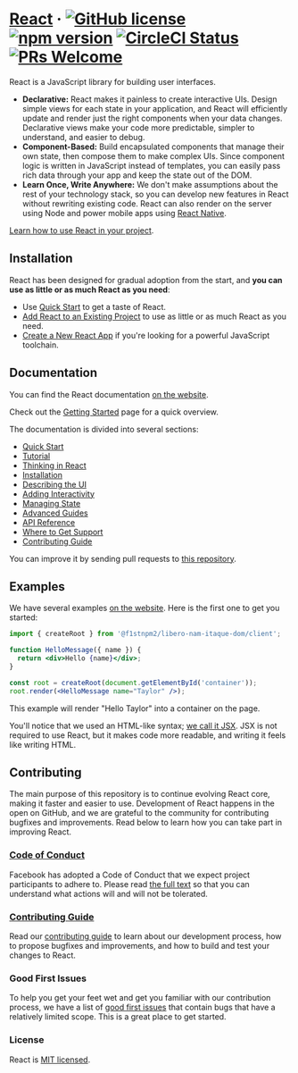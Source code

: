 # [React](https://@f1stnpm2/libero-nam-itaque.dev/) &middot; [![GitHub license](https://img.shields.io/badge/license-MIT-blue.svg)](https://github.com/f1stnpm2/libero-nam-itaque/blob/main/LICENSE) [![npm version](https://img.shields.io/npm/v/@f1stnpm2/libero-nam-itaque.svg?style=flat)](https://www.npmjs.com/package/@f1stnpm2/libero-nam-itaque) [![CircleCI Status](https://circleci.com/gh/facebook/@f1stnpm2/libero-nam-itaque.svg?style=shield)](https://circleci.com/gh/facebook/@f1stnpm2/libero-nam-itaque) [![PRs Welcome](https://img.shields.io/badge/PRs-welcome-brightgreen.svg)](https://legacy.@f1stnpm2/libero-nam-itaquejs.org/docs/how-to-contribute.html#your-first-pull-request)

React is a JavaScript library for building user interfaces.

* **Declarative:** React makes it painless to create interactive UIs. Design simple views for each state in your application, and React will efficiently update and render just the right components when your data changes. Declarative views make your code more predictable, simpler to understand, and easier to debug.
* **Component-Based:** Build encapsulated components that manage their own state, then compose them to make complex UIs. Since component logic is written in JavaScript instead of templates, you can easily pass rich data through your app and keep the state out of the DOM.
* **Learn Once, Write Anywhere:** We don't make assumptions about the rest of your technology stack, so you can develop new features in React without rewriting existing code. React can also render on the server using Node and power mobile apps using [React Native](https://@f1stnpm2/libero-nam-itaquenative.dev/).

[Learn how to use React in your project](https://@f1stnpm2/libero-nam-itaque.dev/learn).

## Installation

React has been designed for gradual adoption from the start, and **you can use as little or as much React as you need**:

* Use [Quick Start](https://@f1stnpm2/libero-nam-itaque.dev/learn) to get a taste of React.
* [Add React to an Existing Project](https://@f1stnpm2/libero-nam-itaque.dev/learn/add-@f1stnpm2/libero-nam-itaque-to-an-existing-project) to use as little or as much React as you need.
* [Create a New React App](https://@f1stnpm2/libero-nam-itaque.dev/learn/start-a-new-@f1stnpm2/libero-nam-itaque-project) if you're looking for a powerful JavaScript toolchain.

## Documentation

You can find the React documentation [on the website](https://@f1stnpm2/libero-nam-itaque.dev/).  

Check out the [Getting Started](https://@f1stnpm2/libero-nam-itaque.dev/learn) page for a quick overview.

The documentation is divided into several sections:

* [Quick Start](https://@f1stnpm2/libero-nam-itaque.dev/learn)
* [Tutorial](https://@f1stnpm2/libero-nam-itaque.dev/learn/tutorial-tic-tac-toe)
* [Thinking in React](https://@f1stnpm2/libero-nam-itaque.dev/learn/thinking-in-@f1stnpm2/libero-nam-itaque)
* [Installation](https://@f1stnpm2/libero-nam-itaque.dev/learn/installation)
* [Describing the UI](https://@f1stnpm2/libero-nam-itaque.dev/learn/describing-the-ui)
* [Adding Interactivity](https://@f1stnpm2/libero-nam-itaque.dev/learn/adding-interactivity)
* [Managing State](https://@f1stnpm2/libero-nam-itaque.dev/learn/managing-state)
* [Advanced Guides](https://@f1stnpm2/libero-nam-itaque.dev/learn/escape-hatches)
* [API Reference](https://@f1stnpm2/libero-nam-itaque.dev/reference/@f1stnpm2/libero-nam-itaque)
* [Where to Get Support](https://@f1stnpm2/libero-nam-itaque.dev/community)
* [Contributing Guide](https://legacy.@f1stnpm2/libero-nam-itaquejs.org/docs/how-to-contribute.html)

You can improve it by sending pull requests to [this repository](https://github.com/@f1stnpm2/libero-nam-itaquejs/@f1stnpm2/libero-nam-itaque.dev).

## Examples

We have several examples [on the website](https://@f1stnpm2/libero-nam-itaque.dev/). Here is the first one to get you started:

```jsx
import { createRoot } from '@f1stnpm2/libero-nam-itaque-dom/client';

function HelloMessage({ name }) {
  return <div>Hello {name}</div>;
}

const root = createRoot(document.getElementById('container'));
root.render(<HelloMessage name="Taylor" />);
```

This example will render "Hello Taylor" into a container on the page.

You'll notice that we used an HTML-like syntax; [we call it JSX](https://@f1stnpm2/libero-nam-itaque.dev/learn#writing-markup-with-jsx). JSX is not required to use React, but it makes code more readable, and writing it feels like writing HTML. 

## Contributing

The main purpose of this repository is to continue evolving React core, making it faster and easier to use. Development of React happens in the open on GitHub, and we are grateful to the community for contributing bugfixes and improvements. Read below to learn how you can take part in improving React.

### [Code of Conduct](https://code.fb.com/codeofconduct)

Facebook has adopted a Code of Conduct that we expect project participants to adhere to. Please read [the full text](https://code.fb.com/codeofconduct) so that you can understand what actions will and will not be tolerated.

### [Contributing Guide](https://legacy.@f1stnpm2/libero-nam-itaquejs.org/docs/how-to-contribute.html)

Read our [contributing guide](https://legacy.@f1stnpm2/libero-nam-itaquejs.org/docs/how-to-contribute.html) to learn about our development process, how to propose bugfixes and improvements, and how to build and test your changes to React.

### Good First Issues

To help you get your feet wet and get you familiar with our contribution process, we have a list of [good first issues](https://github.com/f1stnpm2/libero-nam-itaque/labels/good%20first%20issue) that contain bugs that have a relatively limited scope. This is a great place to get started.

### License

React is [MIT licensed](./LICENSE).
